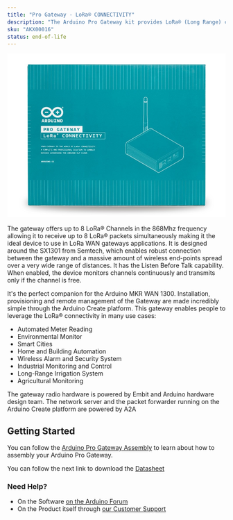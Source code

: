 ```yaml
---
title: "Pro Gateway - LoRa® CONNECTIVITY"
description: "The Arduino Pro Gateway kit provides LoRa® (Long Range) connectivity using ultra-long range and high interference immunity on the 868 MHz radio bands."
sku: "AKX00016"
status: end-of-life
---
```


![Front View](./assets/AKX00016_front.jpg)

The gateway offers up to 8 LoRa® Channels in the 868Mhz frequency allowing it to receive up to 8 LoRa® packets simultaneously making it the ideal device to use in LoRa WAN gateways applications.
It is designed around the SX1301 from Semtech, which enables robust connection between the gateway and a massive amount of wireless end-points spread over a very wide range of distances.
It has the Listen Before Talk capability. When enabled, the device monitors channels continuously and transmits only if the channel is free.

It's the perfect companion for the Arduino MKR WAN 1300.
Installation, provisioning and remote management of the Gateway are made incredibly simple through the Arduino Create platform.
This gateway enables people to leverage the LoRa® connectivity in many use cases:

- Automated Meter Reading
- Environmental Monitor
- Smart Cities
- Home and Building Automation
- Wireless Alarm and Security System
- Industrial Monitoring and Control
- Long-Range Irrigation System
- Agricultural Monitoring

The gateway radio hardware is powered by Embit and Arduino hardware design team.
The network server and the packet forwarder running on the Arduino Create platform are powered by A2A

## Getting Started

You can follow the [Arduino Pro Gateway Assembly](https://docs.arduino.cc/tutorials/generic/lora-gateway-assembly) to learn about how to assembly your Arduino Pro Gateway.

You can follow the next link to download the [Datasheet](https://content.arduino.cc/assets/AKX00016-datasheet.pdf)

### Need Help?

* On the Software [on the Arduino Forum](https://forum.arduino.cc/index.php?board=86.0)
* On the Product itself through [our Customer Support](https://support.arduino.cc/hc)